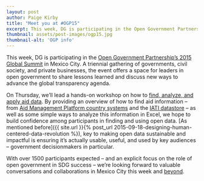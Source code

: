 ```yaml
---
layout: post
author: Paige Kirby
title: "Meet you at #OGP15"
excerpt: This week, DG is participating in the Open Government Partnership’s 2015 Global Summit in Mexico City....
thumbnail: assets/post-images/ogp15.jpg
thumbnail-alt: 'OGP info'
---
```


This week, DG is participating in the [Open Government Partnership’s 2015 Global Summit](http://ogpsummit.org/) in Mexico City. A triennial gathering of governments, civil society, and private businesses, the event offers a space for leaders in open government to share lessons learned and discuss new ways to advance the global transparency agenda. 

On Thursday, we’ll lead a hands-on workshop on how to [find, analyze, and apply aid data](http://sched.co/4Xfu). By providing an overview of how to find aid information – from [Aid Management Platform country systems](http://malawiaid.finance.gov.mw/portal/) and the [IATI datastore](http://datastore.iatistandard.org/docs/) – as well as some simple ways to analyze this information in Excel, we hope to build confidence among participants in finding and using open data. [As mentioned before]({{ site.url }}{% post_url 2015-09-18-designing-human-centered-data-revolution %}), key to making open data sustainable and impactful is ensuring it’s actually usable, useful, and used by key audiences – government decisionmakers in particular.

With over 1500 participants expected – and an explicit focus on the role of open government in SDG success – we’re looking forward to valuable conversations and collaborations in Mexico City this week and [beyond](http://opengovhub.org/blog/10/2015/lunchtime-event-putting-lessons-into-action-post-ogp-summit-2015-nov-6th).
